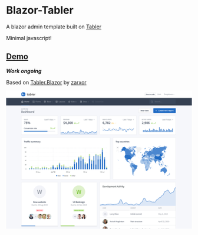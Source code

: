 # Blazor-Tabler
A blazor admin template built on [Tabler](https://preview-dev.tabler.io/)

Minimal javascript!

## [Demo](https://joadan.github.io/Blazor-Tabler)

***Work ongoing***

Based on [Tabler.Blazor](https://github.com/zarxor/Tabler.Blazor) by [zarxor](https://github.com/zarxor)

![Alt text](tabler-preview.png?raw=true "Title")
